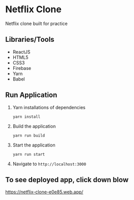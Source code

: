 # Netflix Clone

Netflix clone built for practice

## Libraries/Tools ##
* ReactJS
* HTML5
* CSS3
* Firebase
* Yarn
* Babel

## Run Application ##
1. Yarn installations of dependencies
      ``` 
      yarn install 
      ```
3. Build the application
      ```
      yarn run build 
      ```
4. Start the application
      ``` 
      yarn run start 
      ```
7. Navigate to ```http://localhost:3000```

## To see deployed app, click down blow ##
https://netflix-clone-e0e85.web.app/
